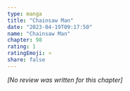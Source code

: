 ```yaml
---
type: manga
title: "Chainsaw Man"
date: "2023-04-19T09:17:50"
name: "Chainsaw Man"
chapter: 98
rating: 1
ratingEmoji: ⭐️
share: false
---
```


*[No review was written for this chapter]*
